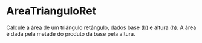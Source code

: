 # AreaTrianguloRet
 Calcule a área de um triângulo retângulo, dados base (b) e altura (h). A área é dada pela metade do produto da base pela altura.
